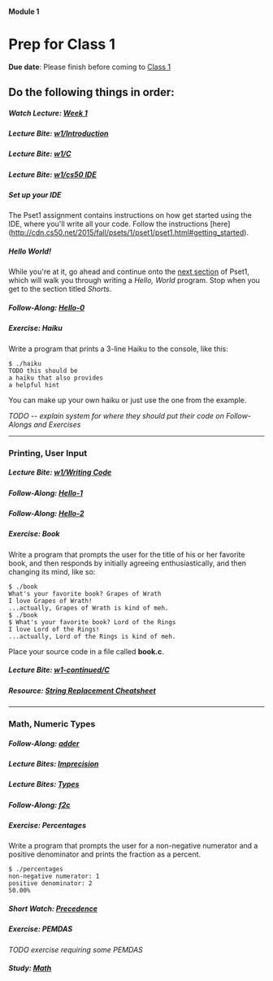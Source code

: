 #### Module 1
# Prep for Class 1

**Due date**: Please finish before coming to [Class 1]()

## Do the following things in order:

##### Watch Lecture: [Week 1]()

##### Lecture Bite: [w1/Introduction](http://cdn.cs50.net/2015/fall/lectures/1/w/notes1w/notes1w.html#introduction)

##### Lecture Bite: [w1/C](http://cdn.cs50.net/2015/fall/lectures/1/w/notes1w/notes1w.html#c)

##### Lecture Bite: [w1/cs50 IDE](http://cdn.cs50.net/2015/fall/lectures/1/w/notes1w/notes1w.html#cs50_ide)

##### Set up your IDE
The Pset1 assignment contains instructions on how get started using the IDE, where you'll write all your code. Follow the instructions [here] (http://cdn.cs50.net/2015/fall/psets/1/pset1/pset1.html#getting_started).

##### Hello World!
While you're at it, go ahead and continue onto the [next section]() of Pset1, which will walk you through writing a *Hello, World* program. Stop when you get to the section titled *Shorts*.

##### Follow-Along: [Hello-0]()

##### Exercise: Haiku
Write a program that prints a 3-line Haiku to the console, like this:

```
$ ./haiku
TODO this should be
a haiku that also provides
a helpful hint
```
You can make up your own haiku or just use the one from the example.

*TODO -- explain system for where they should put their code on Follow-Alongs and Exercises*

***

### Printing, User Input

##### Lecture Bite: [w1/Writing Code]()

##### Follow-Along: [Hello-1]()

##### Follow-Along: [Hello-2]()

##### Exercise: Book
Write a program that prompts the user for the title of his or her favorite book, and then responds by initially agreeing enthusiastically, and then changing its mind, like so:

```
$ ./book
What's your favorite book? Grapes of Wrath
I love Grapes of Wrath!
...actually, Grapes of Wrath is kind of meh.
$ ./book
$ What's your favorite book? Lord of the Rings
I love Lord of the Rings!
...actually, Lord of the Rings is kind of meh.
```
Place your source code in a file called **book.c**.

##### Lecture Bite: [w1-continued/C]()

##### Resource: [String Replacement Cheatsheet](TODO)

***

### Math, Numeric Types

##### Follow-Along: [adder](https://www.youtube.com/watch?v=xmZR2XiwOq4&index=1&list=PLhQjrBD2T383fi16gN97XlrTwdxDq2QWZ)

##### Lecture Bites: [Imprecision](http://cdn.cs50.net/2015/fall/lectures/1/f/notes1f/notes1f.html#imprecision)

##### Lecture Bites: [Types](http://cdn.cs50.net/2015/fall/lectures/1/f/notes1f/notes1f.html#types)

##### Follow-Along: [f2c](https://www.youtube.com/watch?v=ox6eTsi8dKA&list=PLhQjrBD2T383fi16gN97XlrTwdxDq2QWZ&index=4)

##### Exercise: Percentages
Write a program that prompts the user for a non-negative numerator and a positive denominator and prints the fraction as a percent.

```
$ ./percentages
non-negative numerator: 1
positive denominator: 2
50.00%
```

##### Short Watch: [Precedence]()

##### Exercise: PEMDAS
*TODO exercise requiring some PEMDAS*

##### Study: [Math]()


